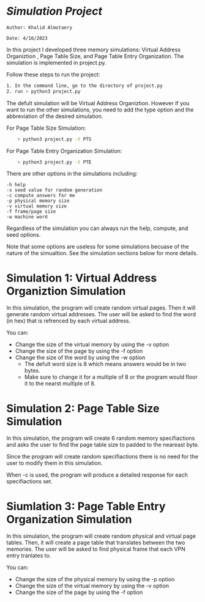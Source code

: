 # *Simulation Project*

    Author: Khalid Almotaery

    Date: 4/16/2023

In this project I developed three memory simulations: Virtual Address Organiztion , Page Table Size, and Page Table Entry Organization. The simulation is implemented in project.py.

Follow these steps to run the project:

```sh
1. In the command line, go to the directory of project.py
2. run > python3 project.py
```

The defult simulation will be Virtual Address Organiztion. However if you want to run the other simulations, you need to add the type option and the abbreviation of the desired simulation. 

For Page Table Size Simulation:

```sh
    > python3 project.py -t PTS
```
For Page Table Entry Organization Simulation:

```sh
    > python3 project.py -t PTE
```

There are other options in the simulations including:

    -h help
    -s seed value for random generation
    -c compute answers for me
    -p physical memory size
    -v virtual memory size
    -f frame/page size
    -w machine word

Regardless of the simulation you can always run the help, compute, and seed options.

Note that some options are useless for some simulations becuase of the nature of the simualtion. See the simulation sections below for more details. 

# Simulation 1: Virtual Address Organiztion Simulation

In this simulation, the program will create random virtual pages. Then it will generate random virtual addresses. The user will be asked to find the word (in hex) that is refrenced by each virtual address. 

You can:

- Change the size of the virtual memory by using the -v option
- Change the size of the page by using the -f option
- Change the size of the word by using the -w option
    - The defult word size is 8 which means answers would be in two bytes. 
    - Make sure to change it for a multiple of 8 or the program would floor it to the nearst multiple of 8.

# Simulation 2: Page Table Size Simulation

In this simulation, the program will create 6 random memory specifiactions and asks the user to find the page table size to padded to the neareast byte.

Since the program will create random specifiactions there is no need for the user to modify them in this simulation.

When -c is used, the program will produce a detailed response for each specifiactions set.

# Siumlation 3: Page Table Entry Organization Simulation

In this simulation, the program will create random physical and virtual page tables. Then, it will create a page table that translates between the two memories. The user will be asked to find physical frame that each VPN entry tranlates to.

You can:

- Change the size of the physical memory by using the -p option
- Change the size of the virtual memory by using the -v option
- Change the size of the page by using the -f option